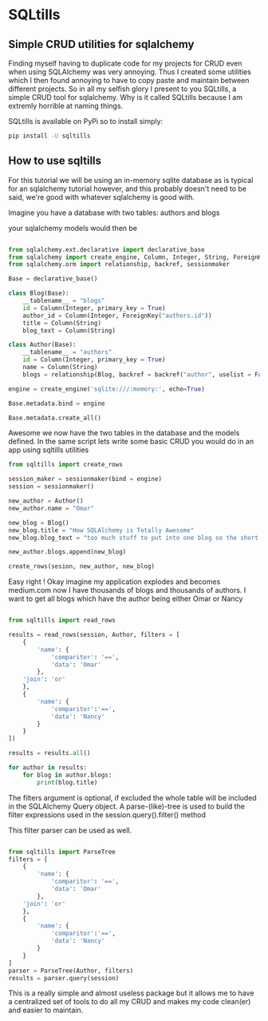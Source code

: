 # SQLtills

## Simple CRUD utilities for sqlalchemy

Finding myself having to duplicate code for my projects for CRUD even when using SQLAlchemy was very annoying. Thus I created some utilities which I then found annoying to have to copy paste and maintain between different projects. So in all my selfish glory I present to you SQLtills, a simple CRUD tool for sqlalchemy. Why is it called SQLtills because I am extremly horrible at naming things.

SQLtills is available on PyPi so to install simply:

```sh
pip install -U sqltills
```

## How to use sqltills

For this tutorial we will be using an in-memory sqlite database as is typical for an sqlalchemy tutorial however, and this probably doesn't need to be said, we're good with whatever sqlalchemy is good with.

Imagine you have a database with two tables: authors and blogs

your sqlalchemy models would then be

```python

from sqlalchemy.ext.declarative import declarative_base
from sqlalchemy import create_engine, Column, Integer, String, ForeignKey
from sqlalchemy.orm import relationship, backref, sessionmaker

Base = declarative_base()

class Blog(Base):
    __tablename__ = "blogs"
    id = Column(Integer, primary_key = True)
    author_id = Column(Integer, ForeignKey("authors.id"))
    title = Column(String)
    blog_text = Column(String)

class Author(Base):
    __tablename__ = "authors"
    id = Column(Integer, primary_key = True)
    name = Column(String)
    blogs = relationship(Blog, backref = backref("author", uselist = False))

engine = create_engine('sqlite:///:memory:', echo=True)

Base.metadata.bind = engine

Base.metadata.create_all()

```

Awesome we now have the two tables in the database and the models defined. In the same script lets write some basic CRUD  you would do in an app using sqltills utilities

```python
from sqltills import create_rows

session_maker = sessionmaker(bind = engine)
session = sessionmaker()

new_author = Author()
new_author.name = "Omar"

new_blog = Blog()
new_blog.title = "How SQLAlchemy is Totally Awesome"
new_blog.blog_text = "too much stuff to put into one blog so the short answer is because"

new_author.blogs.append(new_blog)

create_rows(sesion, new_author, new_blog)

```

Easy right ! Okay imagine my application explodes and becomes medium.com now I have thousands of blogs and thousands of authors. I want to get all blogs which have the author being either Omar or Nancy

```python

from sqltills import read_rows

results = read_rows(session, Author, filters = [
    {
        'name': {
            'comparitor': '==',
            'data': 'Omar'
        },
    'join': 'or'
    },
    {
        'name': {
            'comparitor':'==',
            'data': 'Nancy'
        }
    }
])

results = results.all()

for author in results:
    for blog in author.blogs:
        print(blog.title)
```

The filters argument is optional, if excluded the whole table will be included in the SQLAlchemy Query object. A parse-(like)-tree is used to build the filter expressions used in the session.query().filter() method

This filter parser can be used as well.

```python

from sqltills import ParseTree
filters = [
    {
        'name': {
            'comparitor': '==',
            'data': 'Omar'
        },
    'join': 'or'
    },
    {
        'name': {
            'comparitor':'==',
            'data': 'Nancy'
        }
    }
]
parser = ParseTree(Author, filters)
results = parser.query(session)

```

This is a really simple and almost useless package but it allows me to have a centralized set of tools to do all my CRUD and makes my code clean(er) and easier to maintain.
